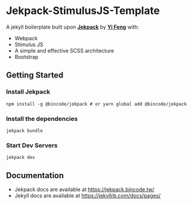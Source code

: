 # Jekpack-StimulusJS-Template
A jekyll boilerplate built upon **[Jekpack](https://github.com/yfxie/jekpack)** by **[Yi Feng](https://github.com/yfxie)** with:
- Webpack
- Stimulus JS
- A simple and effective SCSS architecture
- Bootstrap

## Getting Started
### Install Jekpack
`npm install -g @bincode/jekpack # or yarn global add @bincode/jekpack`

### Install the dependencies
`jekpack bundle`

### Start Dev Servers
`jekpack dev`

## Documentation
- Jekpack docs are available at https://jekpack.bincode.tw/
- Jekyll docs are available at https://jekyllrb.com/docs/pages/
